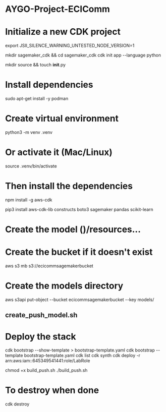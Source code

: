# AYGO-Project-ECIComm

# Initialize a new CDK project

export JSII_SILENCE_WARNING_UNTESTED_NODE_VERSION=1

mkdir sagemaker_cdk && cd sagemaker_cdk
cdk init app --language python

mkdir source && touch __init__.py


# Install dependencies

sudo apt-get install -y podman

# Create virtual environment
python3 -m venv .venv

# Or activate it (Mac/Linux)
source .venv/bin/activate

# Then install the dependencies

npm install -g aws-cdk

pip3 install aws-cdk-lib constructs boto3 sagemaker pandas scikit-learn

# Create the model ()/resources...

# Create the bucket if it doesn't exist
aws s3 mb s3://ecicommsagemakerbucket

# Create the models directory
aws s3api put-object --bucket ecicommsagemakerbucket --key models/


## create_push_model.sh

# Deploy the stack

cdk bootstrap --show-template > bootstrap-template.yaml
cdk bootstrap --template bootstrap-template.yaml
cdk list
cdk synth
cdk deploy -r arn:aws:iam::645349541441:role/LabRole


chmod +x build_push.sh
./build_push.sh





# To destroy when done
cdk destroy
